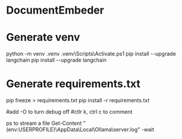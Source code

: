 # DocumentEmbeder


# Generate venv
python -m venv .venv
.venv\Scripts\Activate.ps1
pip install --upgrade langchain
pip install --upgrade langchain

# Generate requirements.txt
pip freeze > requirements.txt
pip install -r requirements.txt


#add -O to turn debug off
#ctlr k, ctrl c to comment

ps to stream a file
Get-Content "$($env:USERPROFILE)\AppData\Local\Ollama\server.log" -wait